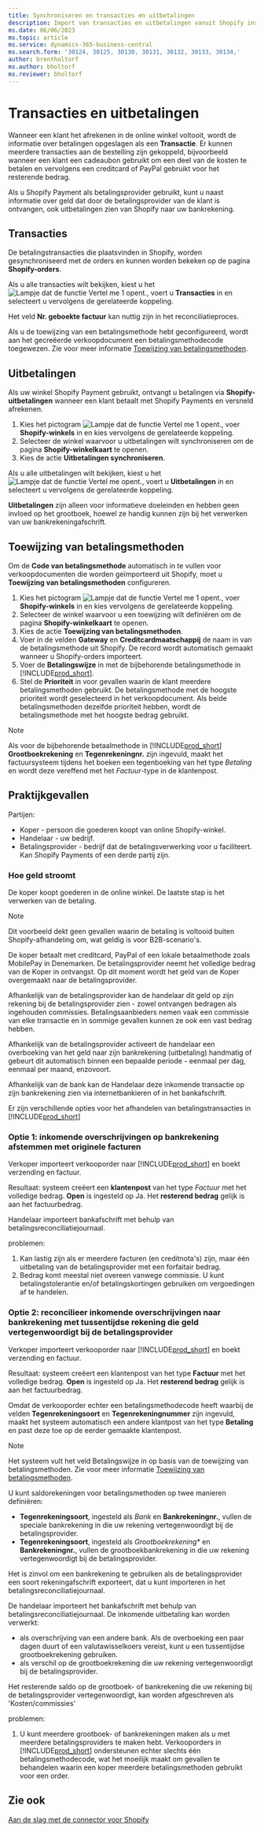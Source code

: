 ```yaml
---
title: Synchroniseren en transacties en uitbetalingen
description: Import van transacties en uitbetalingen vanuit Shopify instellen en uitvoeren.
ms.date: 06/06/2023
ms.topic: article
ms.service: dynamics-365-business-central
ms.search.form: '30124, 30125, 30130, 30131, 30132, 30133, 30134,'
author: brentholtorf
ms.author: bholtorf
ms.reviewer: bholtorf
---
```


# Transacties en uitbetalingen

Wanneer een klant het afrekenen in de online winkel voltooit, wordt de informatie over betalingen opgeslagen als een **Transactie**. Er kunnen meerdere transacties aan de bestelling zijn gekoppeld, bijvoorbeeld wanneer een klant een cadeaubon gebruikt om een deel van de kosten te betalen en vervolgens een creditcard of PayPal gebruikt voor het resterende bedrag.

Als u Shopify Payment als betalingsprovider gebruikt, kunt u naast informatie over geld dat door de betalingsprovider van de klant is ontvangen, ook uitbetalingen zien van Shopify naar uw bankrekening.

## Transacties

De betalingstransacties die plaatsvinden in Shopify, worden gesynchroniseerd met de orders en kunnen worden bekeken op de pagina **Shopify-orders**.

Als u alle transacties wilt bekijken, kiest u het ![Lampje dat de functie Vertel me 1 opent.](../media/ui-search/search_small.png "Vertel me wat u wilt doen"), voert u **Transacties** in en selecteert u vervolgens de gerelateerde koppeling.

Het veld **Nr. geboekte factuur** kan nuttig zijn in het reconciliatieproces.

Als u de toewijzing van een betalingsmethode hebt geconfigureerd, wordt aan het gecreëerde verkoopdocument een betalingsmethodecode toegewezen. Zie voor meer informatie [Toewijzing van betalingsmethoden](#payment-method-mapping).

## Uitbetalingen

Als uw winkel Shopify Payment gebruikt, ontvangt u betalingen via **Shopify-uitbetalingen** wanneer een klant betaalt met Shopify Payments en versneld afrekenen.

1. Kies het pictogram ![Lampje dat de functie Vertel me 1 opent.](../media/ui-search/search_small.png "Vertel me wat u wilt doen"), voer **Shopify-winkels** in en kies vervolgens de gerelateerde koppeling.
2. Selecteer de winkel waarvoor u uitbetalingen wilt synchroniseren om de pagina **Shopify-winkelkaart** te openen.
3. Kies de actie **Uitbetalingen synchroniseren**.

Als u alle uitbetalingen wilt bekijken, kiest u het ![Lampje dat de functie Vertel me opent.](../media/ui-search/search_small.png "Vertel me wat u wilt doen"), voert u **Uitbetalingen** in en selecteert u vervolgens de gerelateerde koppeling.

**Uitbetalingen** zijn alleen voor informatieve doeleinden en hebben geen invloed op het grootboek, hoewel ze handig kunnen zijn bij het verwerken van uw bankrekeningafschrift.

## Toewijzing van betalingsmethoden

Om de **Code van betalingsmethode** automatisch in te vullen voor verkoopdocumenten die worden geïmporteerd uit Shopify, moet u **Toewijzing van betalingsmethoden** configureren.

1. Kies het pictogram ![Lampje dat de functie Vertel me 1 opent.](../media/ui-search/search_small.png "Vertel me wat u wilt doen"), voer **Shopify-winkels** in en kies vervolgens de gerelateerde koppeling.
2. Selecteer de winkel waarvoor u een toewijzing wilt definiëren om de pagina **Shopify-winkelkaart** te openen.
3. Kies de actie **Toewijzing van betalingsmethoden**.
4. Voer in de velden **Gateway** en **Creditcardmaatschappij** de naam in van de betalingsmethode uit Shopify. De record wordt automatisch gemaakt wanneer u Shopify-orders importeert.
5. Voer de **Betalingswijze** in met de bijbehorende betalingsmethode in [!INCLUDE[prod_short](../includes/prod_short.md)].
6. Stel de **Prioriteit** in voor gevallen waarin de klant meerdere betalingsmethoden gebruikt. De betalingsmethode met de hoogste prioriteit wordt geselecteerd in het verkoopdocument. Als beide betalingsmethoden dezelfde prioriteit hebben, wordt de betalingsmethode met het hoogste bedrag gebruikt.

> [!NOTE]  
> Als voor de bijbehorende betaalmethode in [!INCLUDE[prod_short](../includes/prod_short.md)] **Grootboekrekening** en **Tegenrekeningnr.** zijn ingevuld, maakt het factuursysteem tijdens het boeken een tegenboeking van het type *Betaling* en wordt deze vereffend met het *Factuur*-type in de klantenpost.

## Praktijkgevallen
  
Partijen:

* Koper - persoon die goederen koopt van online Shopify-winkel.
* Handelaar - uw bedrijf.
* Betalingsprovider - bedrijf dat de betalingsverwerking voor u faciliteert. Kan Shopify Payments of een derde partij zijn.

### Hoe geld stroomt

De koper koopt goederen in de online winkel. De laatste stap is het verwerken van de betaling.

>[!NOTE]
> Dit voorbeeld dekt geen gevallen waarin de betaling is voltooid buiten Shopify-afhandeling om, wat geldig is voor B2B-scenario's.
  
De koper betaalt met creditcard, PayPal of een lokale betaalmethode zoals MobilePay in Denemarken. De betalingsprovider neemt het volledige bedrag van de Koper in ontvangst. Op dit moment wordt het geld van de Koper overgemaakt naar de betalingsprovider.

Afhankelijk van de betalingsprovider kan de handelaar dit geld op zijn rekening bij de betalingsprovider zien - zowel ontvangen bedragen als ingehouden commissies. Betalingsaanbieders nemen vaak een commissie van elke transactie en in sommige gevallen kunnen ze ook een vast bedrag hebben.
  
Afhankelijk van de betalingsprovider activeert de handelaar een overboeking van het geld naar zijn bankrekening (uitbetaling) handmatig of gebeurt dit automatisch binnen een bepaalde periode - eenmaal per dag, eenmaal per maand, enzovoort.
  
Afhankelijk van de bank kan de Handelaar deze inkomende transactie op zijn bankrekening zien via internetbankieren of in het bankafschrift.

Er zijn verschillende opties voor het afhandelen van betalingstransacties in [!INCLUDE[prod_short](../includes/prod_short.md)]
  
### Optie 1: inkomende overschrijvingen op bankrekening afstemmen met originele facturen
  
Verkoper importeert verkooporder naar [!INCLUDE[prod_short](../includes/prod_short.md)] en boekt verzending en factuur.

Resultaat: systeem creëert een **klantenpost** van het type *Factuur* met het volledige bedrag. **Open** is ingesteld op Ja. Het **resterend bedrag** gelijk is aan het factuurbedrag.

Handelaar importeert bankafschrift met behulp van betalingsreconciliatiejournaal.

problemen:

1. Kan lastig zijn als er meerdere facturen (en creditnota's) zijn, maar één uitbetaling van de betalingsprovider met een forfaitair bedrag.
2. Bedrag komt meestal niet overeen vanwege commissie. U kunt betalingstolerantie en/of betalingskortingen gebruiken om vergoedingen af te handelen.

### Optie 2: reconcilieer inkomende overschrijvingen naar bankrekening met tussentijdse rekening die geld vertegenwoordigt bij de betalingsprovider
  
Verkoper importeert verkooporder naar [!INCLUDE[prod_short](../includes/prod_short.md)] en boekt verzending en factuur.
  
Resultaat: systeem creëert een klantenpost van het type **Factuur** met het volledige bedrag. **Open** is ingesteld op Ja. Het **resterend bedrag** gelijk is aan het factuurbedrag.

Omdat de verkooporder echter een betalingsmethodecode heeft waarbij de velden **Tegenrekeningsoort** en **Tegenrekeningnummer** zijn ingevuld, maakt het systeem automatisch een andere klantpost van het type **Betaling** en past deze toe op de eerder gemaakte klantenpost.

>[!NOTE]
> Het systeem vult het veld Betalingswijze in op basis van de toewijzing van betalingsmethoden. Zie voor meer informatie [Toewijzing van betalingsmethoden](#payment-method-mapping).
  
U kunt saldorekeningen voor betalingsmethoden op twee manieren definiëren:

* **Tegenrekeningsoort**, ingesteld als *Bank* en **Bankrekeningnr.**, vullen de speciale bankrekening in die uw rekening vertegenwoordigt bij de betalingsprovider.
* **Tegenrekeningsoort**, ingesteld als *Grootboekrekening** en **Bankrekeningnr.**, vullen de grootboekbankrekening in die uw rekening vertegenwoordigt bij de betalingsprovider.

Het is zinvol om een bankrekening te gebruiken als de betalingsprovider een soort rekeningafschrift exporteert, dat u kunt importeren in het betalingsreconciliatiejournaal.

De handelaar importeert het bankafschrift met behulp van betalingsreconciliatiejournaal. De inkomende uitbetaling kan worden verwerkt:

* als overschrijving van een andere bank. Als de overboeking een paar dagen duurt of een valutawisselkoers vereist, kunt u een tussentijdse grootboekrekening gebruiken.
* als verschil op de grootboekrekening die uw rekening vertegenwoordigt bij de betalingsprovider.
  
Het resterende saldo op de grootboek- of bankrekening die uw rekening bij de betalingsprovider vertegenwoordigt, kan worden afgeschreven als 'Kosten/commissies'

problemen:

1. U kunt meerdere grootboek- of bankrekeningen maken als u met meerdere betalingsproviders te maken hebt. Verkooporders in [!INCLUDE[prod_short](../includes/prod_short.md)] ondersteunen echter slechts één betalingsmethodecode, wat het moeilijk maakt om gevallen te behandelen waarin een koper meerdere betalingsmethoden gebruikt voor een order.

## Zie ook

[Aan de slag met de connector voor Shopify](get-started.md)  
